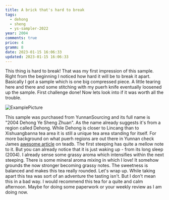 ```yaml
---
title: A brick that's hard to break
tags:
  - dehong
  - sheng
  - ys-sampler-2022
year: 2004
comments: true
price: 4
gramm: 8
date: 2023-01-15 16:06:33
updated: 2023-01-15 16:06:33
---
```


This thing is hard to break! That was my first impression of this sample.
Right from the beginning I noticed how hard it will be to break it apart. Basically I got a sample
which is one big compressed piece. A little tearing here and there and some stitching with my puerh knife eventually loosened up the sample.
First challenge done! Now lets look into if it was worth all the trouble.

![ExamplePicture](setup.jpeg)

<!-- more -->

This sample was purchased from YunnanSourcing and its full name is "2004 Dehong Ye Sheng Zhuan". As the name already suggests it's from a region called Dehong. While Dehong is closer to Lincang than to Xishuangbanna tea area it is still a unique tea area standing for itself. For more background on what puerh regions are out there in Yunnan check James [awesome article](https://teadb.org/yunnan/) on teadb.
The first steeping has quite a mellow note to it. But you can already notice that it is just waking up - from its long sleep (2004).
I already sense some grassy aroma which intensifies within the next steeping.
There is some mineral aroma mixing in which I love! It somehow grounds the now stronger becoming grassy notes.
The sweetness is balanced and makes this tea really rounded.
Let's wrap up. While taking apart this tea was sort of an adventure the tasting isn't. But I don't mean this in a bad way. I would
recommend this tea for a quite and calm afternoon. Maybe for doing some paperwork or your weekly review as I am doing now.
